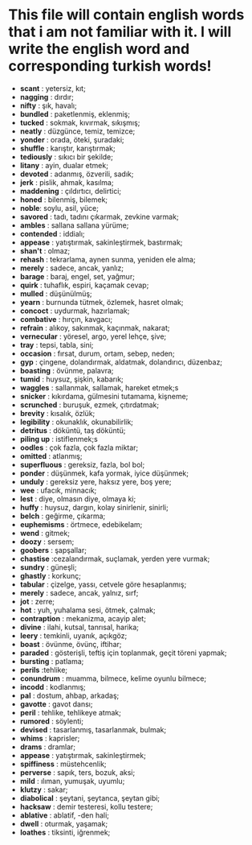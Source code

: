 # This file will contain english words that i am not familiar with it. I will write the english word and corresponding turkish words!

- **scant** : yetersiz, kıt;
- **nagging** : dırdır;
- **nifty** : şık, havalı;
- **bundled** : paketlenmiş, eklenmiş;
- **tucked** : sokmak, kıvırmak, sıkışmış;
- **neatly** : düzgünce, temiz, temizce;
- **yonder** : orada, öteki, şuradaki;
- **shuffle** : karıştır, karıştırmak;
- **tediously** : sıkıcı bir şekilde;
- **litany** : ayin, dualar etmek;
- **devoted** : adanmış, özverili, sadık;
- **jerk** : pislik, ahmak, kasılma;
- **maddening** : çıldırtıcı, delirtici;
- **honed** : bilenmiş, bilemek;
- **noble**: soylu, asil, yüce;
- **savored** : tadı, tadını çıkarmak, zevkine varmak;
- **ambles** :  sallana sallana yürüme;
- **contended** : iddialı;
- **appease** : yatıştırmak, sakinleştirmek, bastırmak;
- **shan't** : olmaz;
- **rehash** : tekrarlama, aynen sunma, yeniden ele alma;
- **merely** : sadece, ancak, yanlız;
- **barage** : baraj, engel, set, yağmur;
- **quirk** : tuhaflık, espiri, kaçamak cevap;
- **mulled** : düşünülmüş;
- **yearn** : burnunda tütmek, özlemek, hasret olmak;
- **concoct** : uydurmak, hazırlamak;
- **combative** : hırçın, kavgacı;
- **refrain** : alıkoy, sakınmak, kaçınmak, nakarat;
- **vernecular** : yöresel, argo, yerel lehçe, şive;
- **tray** : tepsi, tabla, sini;
- **occasion** : fırsat, durum, ortam, sebep, neden;
- **gyp** : çingene, dolandırmak, aldatmak, dolandırıcı, düzenbaz;
- **boasting** : övünme, palavra;
- **tumid** : huysuz, şişkin, kabarık;
- **waggles** : sallanmak, sallamak, hareket etmek;s
- **snicker** : kıkırdama, gülmesini tutamama, kişneme;
- **scrunched** : buruşuk, ezmek, çıtırdatmak;
- **brevity** : kısalık, özlük;
- **legibility** : okunaklık, okunabilirlik;
- **detritus** : döküntü, taş döküntü;
- **piling up** : istiflenmek;s
- **oodles** : çok fazla, çok fazla miktar;
- **omitted** : atlanmış;
- **superfluous** : gereksiz, fazla, bol bol;
- **ponder** : düşünmek, kafa yormak, iyice düşünmek;
- **unduly** : gereksiz yere, haksız yere, boş yere;
- **wee** : ufacık, minnacık;
- **lest** : diye, olmasın diye, olmaya ki;
- **huffy** : huysuz, dargın, kolay sinirlenir, sinirli;
- **belch** : geğirme, çıkarma;
- **euphemisms** : örtmece, edebikelam;
- **wend** : gitmek;
- **doozy** : sersem;
- **goobers** : şapşallar;
- **chastise** :cezalandırmak, suçlamak, yerden yere vurmak;
- **sundry** : güneşli;
- **ghastly** : korkunç;
- **tabular** : çizelge, yassı, cetvele göre hesaplanmış;
- **merely** : sadece, ancak, yalnız, sırf;
- **jot** : zerre;
- **hot** : yuh, yuhalama sesi, ötmek, çalmak;
- **contraption** : mekanizma, acayip alet;
- **divine** : ilahi, kutsal, tanrısal, harika;
- **leery** : temkinli, uyanık, açıkgöz;
- **boast** : övünme, övünç, iftihar;
- **paraded** : gösterişli, teftiş için toplanmak, geçit töreni yapmak;
- **bursting** : patlama;
- **perils** :tehlike;
- **conundrum** : muamma, bilmece, kelime oyunlu bilmece;
- **incodd** : kodlanmış;
- **pal** : dostum, ahbap, arkadaş;
- **gavotte** : gavot dansı;
- **peril** : tehlike, tehlikeye atmak;
- **rumored** : söylenti;
- **devised** : tasarlanmış, tasarlanmak, bulmak;
- **whims** : kaprisler;
- **drams** : dramlar;
- **appease** : yatıştırmak, sakinleştirmek;
- **spiffiness** : müstehcenlik;
- **perverse** : sapık, ters, bozuk, aksi;
- **mild** : ılıman, yumuşak, uyumlu;
- **klutzy** : sakar;
- **diabolical** : şeytani, şeytanca, şeytan gibi;
- **hacksaw** : demir testeresi, kollu testere;
- **ablative** : ablatif, -den hali;
- **dwell** : oturmak, yaşamak;
- **loathes** : tiksinti, iğrenmek; 